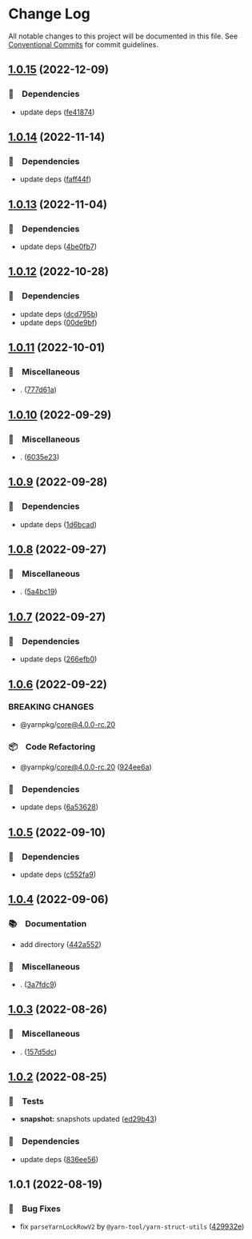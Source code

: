 # Change Log

All notable changes to this project will be documented in this file.
See [Conventional Commits](https://conventionalcommits.org) for commit guidelines.

## [1.0.15](https://github.com/bluelovers/ws-yarn-workspaces/compare/@yarn-tool/yarn-struct-utils@1.0.14...@yarn-tool/yarn-struct-utils@1.0.15) (2022-12-09)



### 📌　Dependencies

* update deps ([fe41874](https://github.com/bluelovers/ws-yarn-workspaces/commit/fe41874d6fd01f5f2b773aa085b80ee2d0683edc))



## [1.0.14](https://github.com/bluelovers/ws-yarn-workspaces/compare/@yarn-tool/yarn-struct-utils@1.0.13...@yarn-tool/yarn-struct-utils@1.0.14) (2022-11-14)



### 📌　Dependencies

* update deps ([faff44f](https://github.com/bluelovers/ws-yarn-workspaces/commit/faff44f1f5ad5066c747ea8d5d66fa10049c17fe))



## [1.0.13](https://github.com/bluelovers/ws-yarn-workspaces/compare/@yarn-tool/yarn-struct-utils@1.0.12...@yarn-tool/yarn-struct-utils@1.0.13) (2022-11-04)



### 📌　Dependencies

* update deps ([4be0fb7](https://github.com/bluelovers/ws-yarn-workspaces/commit/4be0fb754fec6ad2aff79ae303710642651d4abd))



## [1.0.12](https://github.com/bluelovers/ws-yarn-workspaces/compare/@yarn-tool/yarn-struct-utils@1.0.11...@yarn-tool/yarn-struct-utils@1.0.12) (2022-10-28)



### 📌　Dependencies

* update deps ([dcd795b](https://github.com/bluelovers/ws-yarn-workspaces/commit/dcd795b251e73ffdbade2a4086f360241cb4cb03))
* update deps ([00de9bf](https://github.com/bluelovers/ws-yarn-workspaces/commit/00de9bf62a49f5de21e60c6a120fc4d3e6e058e3))



## [1.0.11](https://github.com/bluelovers/ws-yarn-workspaces/compare/@yarn-tool/yarn-struct-utils@1.0.10...@yarn-tool/yarn-struct-utils@1.0.11) (2022-10-01)



### 🔖　Miscellaneous

* . ([777d61a](https://github.com/bluelovers/ws-yarn-workspaces/commit/777d61af255146b2b1b1f364587c36a0f5bfc00c))



## [1.0.10](https://github.com/bluelovers/ws-yarn-workspaces/compare/@yarn-tool/yarn-struct-utils@1.0.9...@yarn-tool/yarn-struct-utils@1.0.10) (2022-09-29)



### 🔖　Miscellaneous

* . ([6035e23](https://github.com/bluelovers/ws-yarn-workspaces/commit/6035e2399f4f5a5f5e5ac56309b6dc37ffe91389))



## [1.0.9](https://github.com/bluelovers/ws-yarn-workspaces/compare/@yarn-tool/yarn-struct-utils@1.0.8...@yarn-tool/yarn-struct-utils@1.0.9) (2022-09-28)



### 📌　Dependencies

* update deps ([1d6bcad](https://github.com/bluelovers/ws-yarn-workspaces/commit/1d6bcad8d8cf45daeab2360144383208b2ea6b9d))



## [1.0.8](https://github.com/bluelovers/ws-yarn-workspaces/compare/@yarn-tool/yarn-struct-utils@1.0.7...@yarn-tool/yarn-struct-utils@1.0.8) (2022-09-27)



### 🔖　Miscellaneous

* . ([5a4bc19](https://github.com/bluelovers/ws-yarn-workspaces/commit/5a4bc19a0a279a49e752d776279165e14c402427))



## [1.0.7](https://github.com/bluelovers/ws-yarn-workspaces/compare/@yarn-tool/yarn-struct-utils@1.0.6...@yarn-tool/yarn-struct-utils@1.0.7) (2022-09-27)



### 📌　Dependencies

* update deps ([266efb0](https://github.com/bluelovers/ws-yarn-workspaces/commit/266efb0683a5849490baa5ee93316ef0699e67ca))



## [1.0.6](https://github.com/bluelovers/ws-yarn-workspaces/compare/@yarn-tool/yarn-struct-utils@1.0.5...@yarn-tool/yarn-struct-utils@1.0.6) (2022-09-22)


### BREAKING CHANGES

* @yarnpkg/core@4.0.0-rc.20



### 📦　Code Refactoring

* @yarnpkg/core@4.0.0-rc.20 ([924ee6a](https://github.com/bluelovers/ws-yarn-workspaces/commit/924ee6a50f192f5b5bc06b40860792a51d99b78a))


### 📌　Dependencies

* update deps ([6a53628](https://github.com/bluelovers/ws-yarn-workspaces/commit/6a536281c96ecc6caf293212806b3abedc4ffef8))



## [1.0.5](https://github.com/bluelovers/ws-yarn-workspaces/compare/@yarn-tool/yarn-struct-utils@1.0.4...@yarn-tool/yarn-struct-utils@1.0.5) (2022-09-10)



### 📌　Dependencies

* update deps ([c552fa9](https://github.com/bluelovers/ws-yarn-workspaces/commit/c552fa925dbbb0e18f8dc5d0c783138c8c1fc363))



## [1.0.4](https://github.com/bluelovers/ws-yarn-workspaces/compare/@yarn-tool/yarn-struct-utils@1.0.3...@yarn-tool/yarn-struct-utils@1.0.4) (2022-09-06)



### 📚　Documentation

* add directory ([442a552](https://github.com/bluelovers/ws-yarn-workspaces/commit/442a55232619f7fe2b9bad6f8eccfffc4f8f47d2))


### 🔖　Miscellaneous

* . ([3a7fdc9](https://github.com/bluelovers/ws-yarn-workspaces/commit/3a7fdc924ada93b1d0ac0160f8d77e46ff060588))



## [1.0.3](https://github.com/bluelovers/ws-yarn-workspaces/compare/@yarn-tool/yarn-struct-utils@1.0.2...@yarn-tool/yarn-struct-utils@1.0.3) (2022-08-26)



### 🔖　Miscellaneous

* . ([157d5dc](https://github.com/bluelovers/ws-yarn-workspaces/commit/157d5dc8959261d9326f6e633987182898ae9670))



## [1.0.2](https://github.com/bluelovers/ws-yarn-workspaces/compare/@yarn-tool/yarn-struct-utils@1.0.1...@yarn-tool/yarn-struct-utils@1.0.2) (2022-08-25)



### 🚨　Tests

* **snapshot:** snapshots updated ([ed29b43](https://github.com/bluelovers/ws-yarn-workspaces/commit/ed29b437ae8bc9502d117d6a02fd40c9c24f1e33))


### 📌　Dependencies

* update deps ([836ee56](https://github.com/bluelovers/ws-yarn-workspaces/commit/836ee56d294d3b6c85ad1f8b209660c779480a80))



## 1.0.1 (2022-08-19)


### 🐛　Bug Fixes

* fix `parseYarnLockRowV2` by `@yarn-tool/yarn-struct-utils` ([429932e](https://github.com/bluelovers/ws-yarn-workspaces/commit/429932ea23b55ed7644371fe6dc0e512d2f03a3e))

